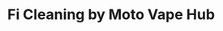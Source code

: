 ---
title: "Fi Cleaning by Moto Vape Hub"
url: /caloocan/fi-cleaning-by-moto-vape-hub/
shop: Motorrad
---